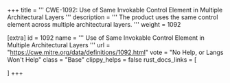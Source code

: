 +++
title = '''
CWE-1092: Use of Same Invokable Control Element in Multiple Architectural Layers
'''
description	= '''
The product uses the same control element across multiple architectural layers.
'''
weight = 1092

[extra]
id = 1092
name = '''
Use of Same Invokable Control Element in Multiple Architectural Layers
'''
url = "https://cwe.mitre.org/data/definitions/1092.html"
vote = "No Help, or Langs Won't Help"
class = "Base"
clippy_helps = false
rust_docs_links = [
	
]
+++
